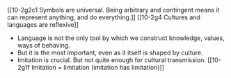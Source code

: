 [[10-2g2c1 Symbols are universal. Being arbitrary and contingent means it can represent anything, and do everything.]]
[[10-2g4 Cultures and languages are reflexive]]
- Language is not the only tool by which we construct knowledge, values, ways of behaving. 
- But it is the most important, even as it itself is shaped by culture.
- Imitation is crucial. But not quite enough for cultural transmission.
	[[10-2g1f Imitation = limitation (imitation has limitation)]]